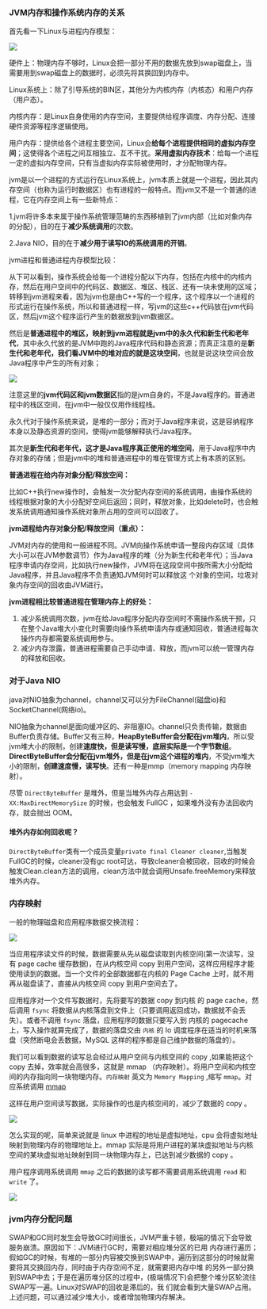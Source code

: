### JVM内存和操作系统内存的关系

首先看一下Linux与进程内存模型：

![](https://winterliublog.oss-cn-beijing.aliyuncs.com/winterliu-notes/JVM/20210402113134.png)

硬件上：物理内存不够时，Linux会把一部分不用的数据先放到swap磁盘上，当需要用到swap磁盘上的数据时，必须先将其换回到内存中。

Linux系统上：除了引导系统的BIN区，其他分为内核内存（内核态）和用户内存（用户态）。

内核内存：是Linux自身使用的内存空间，主要提供给程序调度、内存分配、连接硬件资源等程序逻辑使用。

用户内存：提供给各个进程主要空间，Linux会**给每个进程提供相同的虚拟内存空间**；这使得各个进程之间互相独立、互不干扰。**采用虚拟内存技术**：给每一个进程一定的虚拟内存空间，只有当虚拟内存实际被使用时，才分配物理内存。

jvm是以一个进程的方式运行在Linux系统上，jvm本质上就是一个进程，因此其内存空间（也称为运行时数据区）也有进程的一般特点。而jvm又不是一个普通的进程，它在内存空间上有一些新特点：

1.jvm将许多本来属于操作系统管理范畴的东西移植到了jvm内部（比如对象内存的分配），目的在于**减少系统调用**的次数。

2.Java NIO，目的在于**减少用于读写IO的系统调用的开销**。

jvm进程和普通进程内存模型比较：

从下可以看到，操作系统会给每一个进程分配以下内存，包括在内核中的内核内存，然后在用户空间中的代码区、数据区、堆区、栈区、还有一块未使用的区域；转移到jvm进程来看，因为jvm也是由C++写的一个程序，这个程序以一个进程的形式运行在操作系统，所以和普通进程一样，写jvm的这些c++代码放在jvm代码区，然后jvm这个程序运行产生的数据放到jvm数据区。

然后是**普通进程中的堆区，映射到jvm进程就是jvm中的永久代和新生代和老年代**，其中永久代放的是JVM中跑的Java程序代码和静态资源；而真正注意的是**新生代和老年代，我们看JVM中的堆对应的就是这块空间**，也就是说这块空间会放Java程序中产生的所有对象；

![](https://winterliublog.oss-cn-beijing.aliyuncs.com/winterliu-notes/JVM/20210402114852.png)

注意这里的**jvm代码区和jvm数据区**指的是jvm自身的，不是Java程序的。普通进程中的栈区空间，在jvm中一般仅仅用作线程栈。

永久代对于操作系统来说，是堆的一部分；而对于Java程序来说，这是容纳程序本身以及静态资源的空间，使得jvm能够解释执行Java程序。

其次是**新生代和老年代，这才是Java程序真正使用的堆空间**，用于Java程序中内存对象的存储；但是jvm中的堆和普通进程中的堆在管理方式上有本质的区别。

**普通进程在给内存对象分配/释放空间：**

比如C++执行new操作时，会触发一次分配内存空间的系统调用，由操作系统的线程根据对象的大小分配好空间后返回；同时，释放对象，比如delete时，也会触发系统调用通知操作系统对象所占用的空间可以回收了。

**jvm进程给内存对象分配/释放空间（重点）：**

JVM对内存的使用和一般进程不同。JVM向操作系统申请一整段内存区域（具体大小可以在JVM参数调节）作为Java程序的堆（分为新生代和老年代）；当Java程序申请内存空间，比如执行new操作，JVM将在这段空间中按所需大小分配给Java程序，并且Java程序不负责通知JVM何时可以释放这 个对象的空间，垃圾对象内存空间的回收由JVM进行。

**jvm进程相比较普通进程在管理内存上的好处：**

1. 减少系统调用次数，jvm在给Java程序分配内存空间时不需操作系统干预，只在整个Java堆大小变化时需要向操作系统申请内存或通知回收，普通进程每次操作内存都需要系统调用参与。
2. 减少内存泄露，普通进程需要自己手动申请、释放，而jvm可以统一管理内存的释放和回收。

### 对于Java NIO

java对NIO抽象为channel，channel又可以分为FileChannel(磁盘io)和SocketChannel(网络io)。

NIO抽象为channel是面向缓冲区的、非阻塞IO。channel只负责传输，数据由Buffer负责存储。Buffer又有三种，**HeapByteBuffer会分配在jvm堆内**，所以受jvm堆大小的限制，创建**速度快，但是读写慢，底层实际是一个字节数组**。**DirectByteBuffer会分配在jvm堆外，但是在jvm这个进程的堆内**，不受jvm堆大小的限制，**创建速度慢，读写快**。还有一种是mmp（memory mapping 内存映射）。

尽管 `DirectByteBuffer` 是堆外，但是当堆外内存占用达到 `-XX:MaxDirectMemorySize` 的时候，也会触发 FullGC ，如果堆外没有办法回收内存，就会抛出 OOM。

#### 堆外内存如何回收呢？

`DirectByteBuffer`类有一个成员变量`private final Cleaner cleaner`,当触发FullGC的时候，cleaner没有gc root可达，导致cleaner会被回收，回收的时候会触发Clean.clean方法的调用，clean方法中就会调用Unsafe.freeMemory来释放堆外内存。

### 内存映射

一般的物理磁盘和应用程序数据交换流程：

![](https://winterliublog.oss-cn-beijing.aliyuncs.com/winterliu-notes/JVM/20210402154151.png)

当应用程序读文件的时候，数据需要从先从磁盘读取到内核空间(第一次读写，没有 page cache 缓存数据)，在从内核空间 copy 到用户空间，这样应用程序才能使用读到的数据。当一个文件的全部数据都在内核的 Page Cache 上时，就不用再从磁盘读了，直接从内核空间 copy 到用户空间去了。

应用程序对一个文件写数据时，先将要写的数据 copy 到内核 的 page cache，然后调用 `fsync` 将数据从内核落盘到文件上（只要调用返回成功，数据就不会丢失）。或者不调用 `fsync` 落盘，应用程序的数据只要写入到 内核的 pagecache 上，写入操作就算完成了，数据的落盘交由 `内核` 的 Io 调度程序在适当的时机来落盘（突然断电会丢数据，MySQL 这样的程序都是自己维护数据的落盘的）。

我们可以看到数据的读写总会经过从用户空间与内核空间的 copy ,如果能把这个 copy 去掉，效率就会高很多，这就是 mmap （内存映射）。将用户空间和内核空间的内存指向同一块物理内存。`内存映射` 英文为 `Memory Mapping` ,缩写 `mmap`。对应系统调用 [mmap](https://man7.org/linux/man-pages/man2/mmap.2.html)

这样在用户空间读写数据，实际操作的也是内核空间的，减少了数据的 copy 。

![](https://winterliublog.oss-cn-beijing.aliyuncs.com/winterliu-notes/JVM/20210402154857.png)

怎么实现的呢，简单来说就是 linux 中进程的地址是虚拟地址，cpu 会将虚拟地址映射到物理内存的物理地址上。mmap 实际是将用户进程的某块虚拟地址与内核空间的某块虚拟地址映射到同一块物理内存上，已达到减少数据的 copy 。

用户程序调用系统调用 `mmap` 之后的数据的读写都不需要调用系统调用 `read` 和 `write` 了。

![](https://winterliublog.oss-cn-beijing.aliyuncs.com/notes/20220315145528.png)

### jvm内存分配问题

SWAP和GC同时发生会导致GC时间很长，JVM严重卡顿，极端的情况下会导致服务崩溃。原因如下：JVM进行GC时，需要对相应堆分区的已用 内存进行遍历；假如GC的时候，有堆的一部分内容被交换到SWAP中，遍历到这部分的时候就需要将其交换回内存，同时由于内存空间不足，就需要把内存中堆 的另外一部分换到SWAP中去；于是在遍历堆分区的过程中，(极端情况下)会把整个堆分区轮流往SWAP写一遍。Linux对SWAP的回收是滞后的，我 们就会看到大量SWAP占用。上述问题，可以通过减少堆大小，或者增加物理内存解决。



